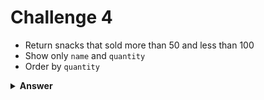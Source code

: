 # Challenge 4
- Return snacks that sold more than 50 and less than 100
- Show only `name` and `quantity`
- Order by `quantity`

<details>
  <summary><strong>Answer</strong></summary>

  ```js
  db.produtos
    .find({ vendidos: { $gt: 50, $lt: 100 } }, { _id: 0, nome: 1, vendidos: 1 })
    .sort({ vendidos: 1 });
  ```
</details>
